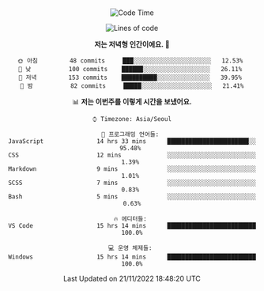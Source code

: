 <div align="center">

<br />

 <!--START_SECTION:waka-->
![Code Time](http://img.shields.io/badge/Code%20Time-121%20hrs%2012%20mins-blue)

![Lines of code](https://img.shields.io/badge/%EC%A0%80%EB%8A%94%20%EC%97%AC%ED%83%9C%EA%B9%8C%EC%A7%80%20-310%20Thousand%20%EC%A4%84%EC%9D%98%20%EC%BD%94%EB%93%9C%EB%A5%BC%20%EC%9E%91%EC%84%B1%ED%96%88%EC%96%B4%EC%9A%94.-blue)

**저는 저녁형 인간이에요. 🦉** 

```text
🌞 아침         48 commits     ███░░░░░░░░░░░░░░░░░░░░░░   12.53% 
🌆 낮　         100 commits    ██████░░░░░░░░░░░░░░░░░░░   26.11% 
🌃 저녁         153 commits    ██████████░░░░░░░░░░░░░░░   39.95% 
🌙 밤　         82 commits     █████░░░░░░░░░░░░░░░░░░░░   21.41%

```


📊 **저는 이번주를 이렇게 시간을 보냈어요.** 

```text
⌚︎ Timezone: Asia/Seoul

💬 프로그래밍 언어들: 
JavaScript               14 hrs 33 mins      ███████████████████████░░   95.48% 
CSS                      12 mins             ░░░░░░░░░░░░░░░░░░░░░░░░░   1.39% 
Markdown                 9 mins              ░░░░░░░░░░░░░░░░░░░░░░░░░   1.01% 
SCSS                     7 mins              ░░░░░░░░░░░░░░░░░░░░░░░░░   0.83% 
Bash                     5 mins              ░░░░░░░░░░░░░░░░░░░░░░░░░   0.63%

🔥 에디터들: 
VS Code                  15 hrs 14 mins      █████████████████████████   100.0%

💻 운영 체제들: 
Windows                  15 hrs 14 mins      █████████████████████████   100.0%

```


 Last Updated on 21/11/2022 18:48:20 UTC
<!--END_SECTION:waka-->

</div>
